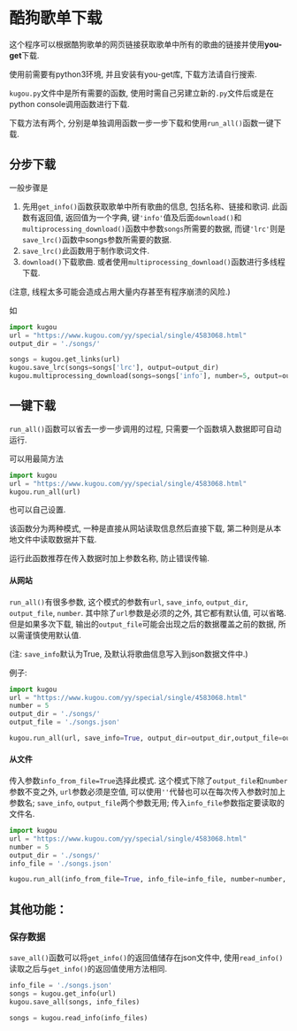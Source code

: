 # 酷狗歌单下载

这个程序可以根据酷狗歌单的网页链接获取歌单中所有的歌曲的链接并使用**you-get**下载.

使用前需要有python3环境, 并且安装有you-get库, 下载方法请自行搜索.

`kugou.py`文件中是所有需要的函数, 使用时需自己另建立新的`.py`文件后或是在python console调用函数进行下载.

下载方法有两个, 分别是单独调用函数一步一步下载和使用`run_all()`函数一键下载.

## 分步下载

一般步骤是

1. 先用`get_info()`函数获取歌单中所有歌曲的信息, 包括名称、链接和歌词. 此函数有返回值, 返回值为一个字典, 键`'info'`值及后面`download()`和`multiprocessing_download()`函数中参数`songs`所需要的数据, 而键`'lrc'`则是`save_lrc()`函数中songs参数所需要的数据.
2. `save_lrc()`此函数用于制作歌词文件.
3. `download()`下载歌曲. 或者使用`multiprocessing_download()`函数进行多线程下载. 

(注意, 线程太多可能会造成占用大量内存甚至有程序崩溃的风险.)

如

```python
import kugou
url = "https://www.kugou.com/yy/special/single/4583068.html"
output_dir = './songs/'

songs = kugou.get_links(url)
kugou.save_lrc(songs=songs['lrc'], output=output_dir)
kugou.multiprocessing_download(songs=songs['info'], number=5, output=output)
```

## 一键下载

`run_all()`函数可以省去一步一步调用的过程, 只需要一个函数填入数据即可自动运行. 

可以用最简方法

```python
import kugou
url = "https://www.kugou.com/yy/special/single/4583068.html"
kugou.run_all(url)
```

也可以自己设置. 

该函数分为两种模式, 一种是直接从网站读取信息然后直接下载, 第二种则是从本地文件中读取数据并下载.

运行此函数推荐在传入数据时加上参数名称, 防止错误传输.

#### 从网站

`run_all()`有很多参数, 这个模式的参数有`url`, `save_info`, `output_dir`, `output_file`, `number`. 其中除了`url`参数是必须的之外, 其它都有默认值, 可以省略. 但是如果多次下载, 输出的`output_file`可能会出现之后的数据覆盖之前的数据, 所以需谨慎使用默认值.

(注: `save_info`默认为True, 及默认将歌曲信息写入到json数据文件中.)

例子:

```python
import kugou
url = "https://www.kugou.com/yy/special/single/4583068.html"
number = 5
output_dir = './songs/'
output_file = './songs.json'

kugou.run_all(url, save_info=True, output_dir=output_dir,output_file=output_file, number=number)
```

#### 从文件

传入参数`info_from_file=True`选择此模式. 这个模式下除了`output_file`和`number`参数不变之外, `url`参数必须是空值, 可以使用`''`代替也可以在每次传入参数时加上参数名; `save_info`, `output_file`两个参数无用; 传入`info_file`参数指定要读取的文件名.

```python
import kugou
url = "https://www.kugou.com/yy/special/single/4583068.html"
number = 5
output_dir = './songs/'
info_file = './songs.json'

kugou.run_all(info_from_file=True, info_file=info_file, number=number, output_dir=output_dir)
```

## 其他功能：

### 保存数据

`save_all()`函数可以将`get_info()`的返回值储存在json文件中, 使用`read_info()`读取之后与`get_info()`的返回值使用方法相同.

```python
info_file = './songs.json'
songs = kugou.get_info(url)
kugou.save_all(songs, info_files)

```

```python
songs = kugou.read_info(info_files)
```
